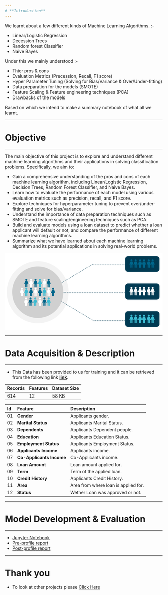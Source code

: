 ```yaml
---
# **Introduction**
---
```


We learnt about a few different kinds of Machine Learning Algorithms. :-

- Linear/Logistic Regression
- Decession Trees
- Random forest Classifier
- Naive Bayes

Under this we mainly understood :- 

- Thier pros & cons
- Evaluation Metrics (Precession, Recall, F1 score)
- Hyper Parameter Tuning (Solving for Bias/Variance & Over/Under-fitting)
- Data preparation for the models (SMOTE)
- Feature Scaling & Feature engineering techniques (PCA)
- Drawbacks of the models

Based on which we intend to make a summary notebook of what all we learnt. 

---
# **Objective**
---

The main objective of this project is to explore and understand different machine learning algorithms and their applications in solving classification problems. Specifically, we aim to:

- Gain a comprehensive understanding of the pros and cons of each machine learning algorithm, including Linear/Logistic Regression, Decision Trees, Random Forest Classifier, and Naive Bayes.
- Learn how to evaluate the performance of each model using various evaluation metrics such as precision, recall, and F1 score.
- Explore techniques for hyperparameter tuning to prevent over/under-fitting and solve for bias/variance.
- Understand the importance of data preparation techniques such as SMOTE and feature scaling/engineering techniques such as PCA.
- Build and evaluate models using a loan dataset to predict whether a loan applicant will default or not, and compare the performance of different machine learning algorithms.
- Summarize what we have learned about each machine learning algorithm and its potential applications in solving real-world problems.

<p align="center"><img src="https://raw.githubusercontent.com/Mihir-Ai-lab/Academic-Projects/main/Images/Classification.gif"></p>

---
# **Data Acquisition & Description**
---

- This Data has been provided to us for training and it can be retrieved from the following link <a href = "https://raw.githubusercontent.com/vasudevgupta31/acadamic_datasets/master/loan/loan_train.csv">**link**</a>.

| Records | Features | Dataset Size |
| :-- | :-- | :-- |
| 614 | 12 | 58 KB| 

|Id|Feature|Description|
|:--|:--|:--|
|01|**Gender**|Applicants gender.|
|02|**Marital Status**|Applicants Marital Status.|
|03|**Dependents**|Applicants Dependent people.|
|04|**Education**|Applicants Education Status.|
|05|**Employment Status**|Applicants Employment Status.|
|06|**Applicants Income**|Applicants income.|
|07|**Co-Applicants Income**|Co-Applicants income.|
|08|**Loan Amount**|Loan amount applied for.|
|09|**Term**|Term of the applied loan.|
|10|**Credit History**|Applicants Credit History.|
|11|**Area**|Area from where loan is applied for.|
|12|**Status**|Wether Loan was approved or not.|

---
# **Model Development & Evaluation**
---

- [Jupyter Notebook](https://github.com/Mihir-Ai-lab/Insaid/blob/main/ML%20Projects/Summary/ML_Inter_summary.ipynb "Jupyter Notebook")
- [Pre-profile report](https://raw.githubusercontent.com/Mihir-Ai-lab/Academic-Projects/main/ML%20Projects/AE%20Corp/AEcorp_preprofile_report.html "Pre-profile report")
- [Post-profile report](https://raw.githubusercontent.com/Mihir-Ai-lab/Academic-Projects/main/ML%20Projects/AE%20Corp/AEcorp_postprofile_report.html "Post-profile report")

---
# **Thank you**

- To look at other projects please [Click Here](https://github.com/Mihir-Ai-lab/Academic-Projects/tree/main "Click Here")
